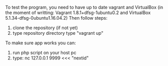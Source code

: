 To test the program, you need to have up to date vagrant and VirtualBox (in the moment of writting: Vagrant 1.8.1+dfsg-1ubuntu0.2 and VirtualBox 5.1.34-dfsg-0ubuntu1.16.04.2)
Then follow steps:
1) clone the repository (if not yet)
2) type repository directory type "vagrant up"

To make sure app works you can:
  1) run php script on your host pc
  2) type: nc 127.0.0.1 9999 <<< "nextid"
